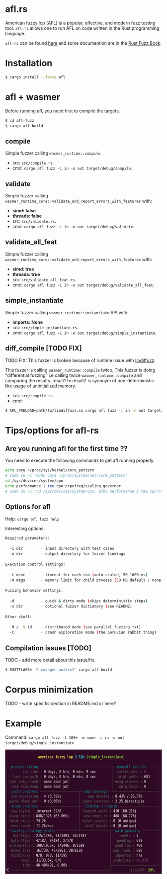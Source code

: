 # afl.rs

American fuzzy lop (AFL) is a popular, effective, and modern fuzz testing tool. `afl.rs` allows one to run AFL on code written in the Rust programming language.

`afl-rs` can be found [here](https://github.com/rust-fuzz/afl.rs) and some documention are in the [Rust Fuzz Book](https://rust-fuzz.github.io/book/afl.html).

# Installation

```sh
$ cargo install --force afl
```

# afl + wasmer

Before running afl, you need first to compile the targets.
``` sh
$ cd afl-fuzz
$ cargo afl build
```

## compile

Simple fuzzer calling `wasmer_runtime::compile`.
- src: `src/compile.rs`.
- cmd: `cargo afl fuzz -i in -o out target/debug/compile`.

## validate

Simple fuzzer calling `wasmer_runtime_core::validate_and_report_errors_with_features` with:
- **simd: false**
- **threads: false**
- src: `src/validate.rs`.
- cmd: `cargo afl fuzz -i in -o out target/debug/validate`.

## validate_all_feat

Simple fuzzer calling `wasmer_runtime_core::validate_and_report_errors_with_features` with:
- **simd: true**
- **threads: true**
- src: `src/validate_all_feat.rs`.
- cmd: `cargo afl fuzz -i in -o out target/debug/validate_all_feat`.

## simple_instantiate

Simple fuzzer calling `wasmer_runtime::instantiate` API with:
- **imports: None**
- src: `src/simple_instantiate.rs`.
- cmd: `cargo afl fuzz -i in -o out target/debug/simple_instantiate`.

## diff_compile [TODO FIX]

TODO FIX: This fuzzer is broken because of runtime issue with [libdiffuzz](https://github.com/Shnatsel/libdiffuzz):

This fuzzer is calling `wasmer_runtime::compile` twice. This fuzzer is doing "differential fuzzing" i.e calling twice `wasmer_runtime::compile` and comparing the results.
result1 != result2 is synonym of non-deterministic like usage of uninitialized memory.
- src: `src/compile.rs`.
- cmd: 
``` sh
$ AFL_PRELOAD=path/to/libdiffuzz.so cargo afl fuzz -i in -o out target/debug/diff_compile
```

# Tips/options for afl-rs

## Are you running afl for the first time ??

You need to execute the following commands to get afl running properly.

``` sh
echo core >/proc/sys/kernel/core_pattern
# sudo su -c "echo core >/proc/sys/kernel/core_pattern"
cd /sys/devices/system/cpu
echo performance | tee cpu*/cpufreq/scaling_governor
# sudo su -c "cd /sys/devices/system/cpu; echo performance | tee cpu*/cpufreq/scaling_governor"
```

## Options for afl

Help: `cargo afl fuzz help`

Interesting options:
```sh
Required parameters:

  -i dir        - input directory with test cases
  -o dir        - output directory for fuzzer findings

Execution control settings:

  -t msec       - timeout for each run (auto-scaled, 50-1000 ms)
  -m megs       - memory limit for child process (50 MB default / none for no limit)

Fuzzing behavior settings:

  -d            - quick & dirty mode (skips deterministic steps)
  -x dir        - optional fuzzer dictionary (see README)

Other stuff:

  -M / -S id    - distributed mode (see parallel_fuzzing.txt)
  -C            - crash exploration mode (the peruvian rabbit thing)
```

## Compilation issues [TODO]

TODO - add more detail about this issue/fix.
``` sh
$ RUSTFLAGS='-C codegen-units=1' cargo afl build
```

# Corpus minimization

TODO - write specific section in README.md or here?

# Example

Command: `cargo afl fuzz -t 100+ -m none -i in -o out target/debug/simple_instantiate`

<p align="center">
	<img src="/images/afl_rust_interface.png" height="400px"/>
</p>